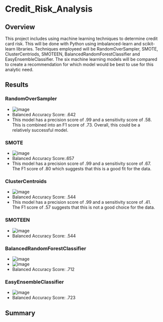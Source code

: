 # Credit_Risk_Analysis
## Overview
This project includes using machine learning techniques to determine credit card risk. This will be done with Python using imbalanced-learn and scikit-learn libraries. Techniques employeed will be RandomOverSampler, SMOTE, ClusterCentriods, SMOTEEN, BalancedRandomForestClassifier and EasyEnsembleClassifier. The six machine learning models will be compared to create a recommendation for which model would be best to use for this analytic need. 

## Results

### RandomOverSampler
* ![image](https://user-images.githubusercontent.com/89048287/147279090-edfaddde-a03d-4062-8167-1c9247127f18.png)
* Balanced Accuracy Score: .642
* This model has a precision score of .99 and a sensitivity score of .58. This is combined into an F1 score of .73. Overall, this could be a relatively successful model. 

### SMOTE
* ![image](https://user-images.githubusercontent.com/89048287/147280817-26b731e0-c80b-46e0-8f04-8faeab14a581.png)
* Balanced Accuracy Score:.657 
* This model has a precision score of .99 and a sensitivity score of .67. The F1 score of .80 which suggests that this is a good fit for the data. 

### ClusterCentroids
* ![image](https://user-images.githubusercontent.com/89048287/147279128-2f0bec14-365b-4b9b-96e7-6033b9929a97.png)
* Balanced Accuracy Score: .544
* This model has a precision score of .99 and a sensitivity score of .41. The F1 score of .57 suggests that this is not a good choice for the data. 

### SMOTEEN
* ![image](https://user-images.githubusercontent.com/89048287/147279160-b7a3f7be-079c-4fa7-94b5-624c6cbf3d13.png)
* Balanced Accuracy Score: .544

### BalancedRandomForestClassifier
* ![image](https://user-images.githubusercontent.com/89048287/147279238-08dcea75-b3d2-473f-a772-9c8ebdd9be5e.png)
* ![image](https://user-images.githubusercontent.com/89048287/147279274-9928283c-b7cf-4b04-a9bc-9c3ba4563710.png)
* Balanced Accuracy Score: .712

### EasyEnsembleClassifier
* ![image](https://user-images.githubusercontent.com/89048287/147279320-faa182f2-3fcc-41c7-ab8b-f9cb86020c66.png)
* Balanced Accuracy Score: .723
## Summary 
